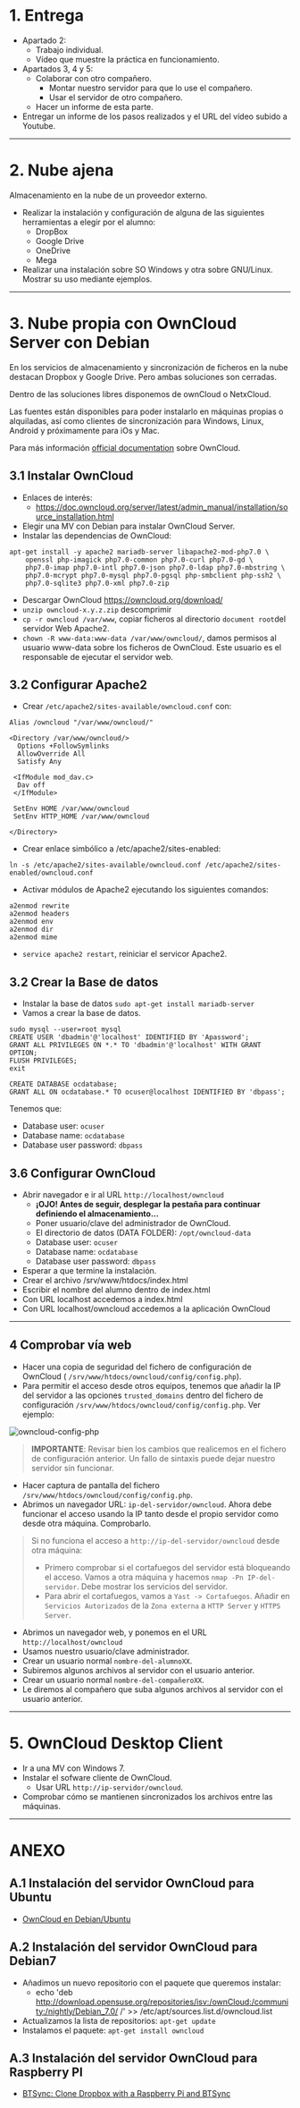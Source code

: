 
# 1. Entrega

* Apartado 2:
    * Trabajo individual.
    * Vídeo que muestre la práctica en funcionamiento.
* Apartados 3, 4 y 5:
    * Colaborar con otro compañero.
        * Montar nuestro servidor para que lo use el compañero.
        * Usar el servidor de otro compañero.
    * Hacer un informe de esta parte.
* Entregar un informe de los pasos realizados y el URL del vídeo subido a Youtube.

---

# 2. Nube ajena

Almacenamiento en la nube de un proveedor externo.

* Realizar la instalación y configuración de alguna de las siguientes herramientas a elegir por el alumno:
    * DropBox
    * Google Drive
    * OneDrive
    * Mega
* Realizar una instalación sobre SO Windows y otra sobre GNU/Linux. Mostrar su uso mediante ejemplos.

---

# 3. Nube propia con OwnCloud Server con Debian

En los servicios de almacenamiento y sincronización de ficheros en la nube destacan Dropbox y Google Drive.
Pero ambas soluciones son cerradas.

Dentro de las soluciones libres disponemos de ownCloud o NetxCloud.

Las fuentes están disponibles para poder instalarlo en máquinas propias o alquiladas,
así como clientes de sincronización para Windows, Linux, Android y próximamente para iOs y Mac.

Para más información [official documentation](https://doc.owncloud.org/) sobre OwnCloud.



## 3.1 Instalar OwnCloud

* Enlaces de interés:
    * https://doc.owncloud.org/server/latest/admin_manual/installation/source_installation.html
* Elegir una MV con Debian para instalar OwnCloud Server.
* Instalar las dependencias de OwnCloud:
```
apt-get install -y apache2 mariadb-server libapache2-mod-php7.0 \
    openssl php-imagick php7.0-common php7.0-curl php7.0-gd \
    php7.0-imap php7.0-intl php7.0-json php7.0-ldap php7.0-mbstring \
    php7.0-mcrypt php7.0-mysql php7.0-pgsql php-smbclient php-ssh2 \
    php7.0-sqlite3 php7.0-xml php7.0-zip
```
* Descargar OwnCloud https://owncloud.org/download/
* `unzip owncloud-x.y.z.zip` descomprimir
* `cp -r owncloud /var/www`, copiar ficheros al directorio `document root`del servidor Web Apache2.
* `chown -R www-data:www-data /var/www/owncloud/`, damos permisos al usuario www-data sobre los ficheros de OwnCloud.
Este usuario es el responsable de ejecutar el servidor web.

## 3.2 Configurar Apache2

* Crear `/etc/apache2/sites-available/owncloud.conf` con:
```
Alias /owncloud "/var/www/owncloud/"

<Directory /var/www/owncloud/>
  Options +FollowSymlinks
  AllowOverride All
  Satisfy Any

 <IfModule mod_dav.c>
  Dav off
 </IfModule>

 SetEnv HOME /var/www/owncloud
 SetEnv HTTP_HOME /var/www/owncloud

</Directory>
```
* Crear enlace simbólico a /etc/apache2/sites-enabled:
```
ln -s /etc/apache2/sites-available/owncloud.conf /etc/apache2/sites-enabled/owncloud.conf
```
* Activar módulos de Apache2 ejecutando los siguientes comandos:
```
a2enmod rewrite
a2enmod headers
a2enmod env
a2enmod dir
a2enmod mime
```

* `service apache2 restart`, reiniciar el servicor Apache2.

## 3.2 Crear la Base de datos

* Instalar la base de datos `sudo apt-get install mariadb-server`
* Vamos a crear la base de datos.
```
sudo mysql --user=root mysql
CREATE USER 'dbadmin'@'localhost' IDENTIFIED BY 'Apassword';
GRANT ALL PRIVILEGES ON *.* TO 'dbadmin'@'localhost' WITH GRANT OPTION;
FLUSH PRIVILEGES;
exit
```

```
CREATE DATABASE ocdatabase;
GRANT ALL ON ocdatabase.* TO ocuser@localhost IDENTIFIED BY 'dbpass';
```

Tenemos que:
* Database user: `ocuser`
* Database name: `ocdatabase`
* Database user password: `dbpass`

## 3.6 Configurar OwnCloud

* Abrir navegador e ir al URL  `http://localhost/owncloud`
    * **¡OJO! Antes de seguir, desplegar la pestaña para continuar definiendo el almacenamiento...**
    * Poner usuario/clave del administrador de OwnCloud.
    * El directorio de datos (DATA FOLDER): `/opt/owncloud-data`
    * Database user: `ocuser`
    * Database name: `ocdatabase`
    * Database user password: `dbpass`
* Esperar a que termine la instalación.
* Crear el archivo /srv/www/htdocs/index.html
* Escribir el nombre del alumno dentro de index.html
* Con URL localhost accedemos a index.html
* Con URL localhost/owncloud accedemos a la aplicación OwnCloud

---

## 4 Comprobar vía web

* Hacer una copia de seguridad del fichero de configuración de OwnCloud ( `/srv/www/htdocs/owncloud/config/config.php`).
* Para permitir el acceso desde otros equipos, tenemos que añadir la IP del servidor a las opciones
`trusted_domains` dentro del fichero de configuración `/srv/www/htdocs/owncloud/config/config.php`. Ver ejemplo:

![owncloud-config-php](./files/owncloud-config-php.png)

> **IMPORTANTE**: Revisar bien los cambios que realicemos en el fichero de configuración anterior. Un fallo de sintaxis puede dejar nuestro servidor sin funcionar.

* Hacer captura de pantalla del fichero `/srv/www/htdocs/owncloud/config/config.php`.
* Abrimos un navegador URL: `ip-del-servidor/owncloud`. Ahora debe funcionar el acceso usando la IP tanto desde el propio servidor como desde otra máquina. Comprobarlo.

> Si no funciona el acceso a `http://ip-del-servidor/owncloud` desde otra máquina:
> * Primero comprobar si el cortafuegos del servidor está bloqueando el acceso. Vamos a otra máquina y hacemos `nmap -Pn IP-del-servidor`. Debe mostrar los servicios del servidor.
> * Para abrir el cortafuegos, vamos a `Yast -> Cortafuegos`. Añadir en `Servicios Autorizados` de la `Zona externa` a `HTTP Server` y  `HTTPS Server`.

* Abrimos un navegador web, y ponemos en el URL `http://localhost/owncloud`
* Usamos nuestro usuario/clave administrador.
* Crear un usuario normal `nombre-del-alumnoXX`.
* Subiremos algunos archivos al servidor con el usuario anterior.
* Crear un usuario normal `nombre-del-compañeroXX`.
* Le diremos al compañero que suba algunos archivos al servidor con el usuario anterior.

---

# 5. OwnCloud Desktop Client

* Ir a una MV con Windows 7.
* Instalar el sofware cliente de OwnCloud.
   * Usar URL `http://ip-servidor/owncloud`.
* Comprobar cómo se mantienen sincronizados los archivos entre las máquinas.

---

# ANEXO

## A.1 Instalación del servidor OwnCloud para Ubuntu

* [OwnCloud en Debian/Ubuntu](http://hipertextual.com/archivo/2014/10/owncloud/)

## A.2 Instalación del servidor OwnCloud para Debian7

* Añadimos un nuevo repositorio con el paquete que queremos instalar:
    * echo 'deb http://download.opensuse.org/repositories/isv:/ownCloud:/community:/nightly/Debian_7.0/ /' >> /etc/apt/sources.list.d/owncloud.list
* Actualizamos la lista de repositorios: `apt-get update`
* Instalamos el paquete: `apt-get install owncloud`

## A.3 Instalación del servidor OwnCloud para Raspberry PI

* [BTSync: Clone Dropbox with a Raspberry Pi and BTSync](http://reustle.io/blog/btsync-pi)
